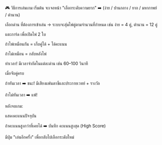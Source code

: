 🎮 วิธีการเล่นเกม
เริ่มต้น จะเจอหน้า "เลือกระดับความยาก" ➡️ (ง่าย / ปานกลาง / ยาก / มหากาพย์ / ตำนาน)

เลือกด่าน ที่ต้องการเข้าเล่น
→ ระบบจะสุ่มไพ่คู่ตามจำนวนที่กำหนด เช่น ง่าย = 4 คู่, ตำนาน = 12 คู่

แตะการ์ด เพื่อเปิดไพ่ 2 ใบ

ถ้าไพ่เหมือนกัน = เก็บคู่ได้ + ได้คะแนน

ถ้าไม่เหมือน = กลับหลังไพ่

ทำเวลา! มีเวลาจำกัดในแต่ละด่าน เช่น 60–100 วินาที

เมื่อจับคู่ครบ

ถ้าทันเวลา ➡️ ชนะ! มีเสียงแฟนตาซีและประกายเวทย์ + รางวัล

ถ้าไม่ทันเวลา ➡️ แพ้!

หลังจบเกม:

แสดงคะแนนปัจจุบัน

ถ้าคะแนนสูงกว่าที่เคยได้ ➡️ บันทึก คะแนนสูงสุด (High Score)

มีปุ่ม "เล่นอีกครั้ง" เพื่อกลับไปเลือกระดับใหม่
